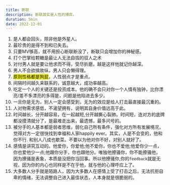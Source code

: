 ```yaml
---
title: 断联
description: 断联其实是人性的博弈。
duration: 5min
date: 2022-12-01
---
```


1.  是人都会回头，除非他是外星人。
2. 最珍贵的是得不到和已失去。
3. 只要MV够高，就不用担心断联断没了，断联只会增加你的神秘感。
4. 打个巴掌给颗糖是最让人无法自拔的驭人之术
5. 对付男人就是要让他求而不得，受尽折磨，越是这样他就记你越深。
6. 男人不会欲擒故纵，男人只会懒得理。
7. <mark>原则性格都是狗屁</mark>，人性弱点才是重点。
8. 间隔时间越久来联系的，诚意越大，成功率越高。
9. 吃定一个人的关键还是投资成本。他的确不会只对你一个人情有独钟，比你漂亮/差不多漂亮的多得是，问题是他陷进去多少。
10. 一旦你是无为，别人一定会感受到，无为的效应是给人打击最直接最沉重的。
11. 人对物需求感低，不渴望拥有，说明其自身价值远高于此。
12. 时间越长，分开越容易，在一起越短,分开越撕心裂肺。时间短，连对方的底牌都没摸清就分了，是最难走出来，最遗憾，最多问号的。
13. 被分手的人基本都是弱者思维，弱化自己所有条件，强化对方所有发展境况，觉得对方一定很快找到幸福和人家happily ever。其实，人是不会变的，他和你不行. 和别人八成也歇菜。不要以为他对你不好，对别人就好了。
14. 感情是讲究互动的。他爱你，你爱他;他不爱你，你也不爱他;他爱你少一点，你也爱他少一点;他跟你分手，你也跟他分。唯独他撩骚你，你不能撩骚他，因为撩骚是表象，本质是没把你当回事。所以他撩骚你,你的`feedback`就是无视，因为你的内心也同样是不在乎他，就与他的心理呼应上了。
15. 大多数人分手就是陌路人，因为大多数人在感情上受了打击之后，无法抗拒自卑的情绪，无法调整自己进入最佳状态，人本身就是很脆弱的。

